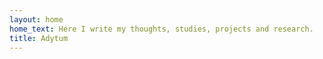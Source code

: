 ```yaml
---
layout: home
home_text: Here I write my thoughts, studies, projects and research.
title: Adytum
---
```

